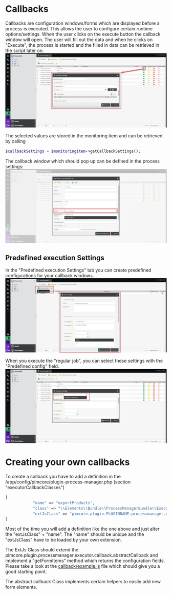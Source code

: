 # Callbacks

Callbacks are configuration windows/forms which are displayed before a process is executed. 
This allows the user to configure certain runtime options/settings. 
When the user clicks on the execute button the callback window will open. The user will fill out the data and when he clicks on "Execute", the process is started and the filled in data
can be retrieved in the script later on.
![callbackWindow](img/callbackWindow.png)


The selected values are stored in the monitoring item and can be retrieved by calling 

```php
$callbackSettings = $monitoringItem->getCallbackSettings();
```

The callback window which should pop up can be defined in the process settings:
![callbackDefinition](img/callbackDefinition.png)

## Predefined execution Settings
In the "Predefined execution Settings" tab you can create predefined configurations for your callback windows.
![callbackPredefined](img/callbackPredefined.png)

When you execute the "regular job", you can select these settings with the "Predefined config" field.  
![callbackPredefined](img/selectPredefined.png)
# Creating your own callbacks

To create a callback you have to add a definition in the /app/config/pimcore/plugin-process-manager.php (section "executorCallbackClasses")


```php
[
            "name" => "exportProducts",
            "class" => "\\Elements\\Bundle\\ProcessManagerBundle\\Executor\\Callback\\General",
            "extJsClass" => "pimcore.plugin.PLUGINNAME.processmanager.executor.callback.exportProducts",
]
```
Most of the time you will add a definition like the one above and just alter the "extJsClass" + "name".
The "name" should be unique and the "extJsClass" have to be loaded by your own extension. 

The ExtJs Class should extend the pimcore.plugin.processmanager.executor.callback.abstractCallback and implement a "getFormItems" method which returns the configuration fields.
Please take a look at the [callback/example.js](../src/Resources/public/js/executor/callback/example.js) file which should give you a good starting point.

The abstract callback Class implements certain helpers to easily add new form elements. 